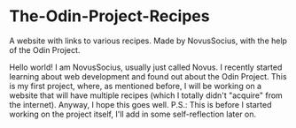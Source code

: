 # The-Odin-Project-Recipes
A website with links to various recipes. Made by NovusSocius, with the help of the Odin Project.

Hello world! I am NovusSocius, usually just called Novus. I recently started learning about web development and found out about the Odin Project. This is my first project, where, as mentioned before, I will be working on a website that will have multiple recipes (which I totally didn't "acquire" from the internet). Anyway, I hope this goes well.
P.S.: This is before I started working on the project itself, I'll add in some self-reflection later on.
